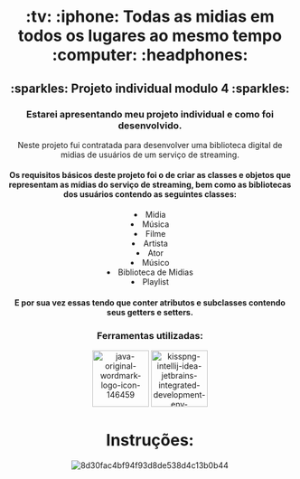 <h1 align="center">:tv: :iphone: Todas as midias em todos os lugares ao mesmo tempo :computer: :headphones:</h1> 


<h2 align="center">:sparkles: Projeto individual modulo 4 :sparkles:</h2>

<h3 align="center">Estarei apresentando meu projeto individual e como foi desenvolvido.</h3>

<p align="center"> Neste projeto fui contratada para desenvolver uma biblioteca digital de midias de usuários de um serviço de streaming.</p>

<h4 align="center">Os requisitos básicos deste projeto foi o de criar as classes e objetos que representam as
mídias do serviço de streaming, bem como as
bibliotecas dos usuários contendo as seguintes classes:</h4>

<li align="center"> Midia
<li align="center"> Música
<li align="center"> Filme
<li align="center"> Artista
<li align="center"> Ator
<li align="center"> Músico
<li align="center"> Biblioteca de Midias
<li align="center"> Playlist
</li>


<h4 align="center"> E por sua vez essas tendo que conter atributos e subclasses contendo seus getters e setters.</h4>


<h3 align="center">Ferramentas utilizadas:</h3>
<p align="center">
<img src='https://i.postimg.cc/Tp0cZBCs/java-original-wordmark-logo-icon-146459.png' border='0' alt='java-original-wordmark-logo-icon-146459' width="100px"/>
<img src='https://i.postimg.cc/Z9sb2Ydq/kisspng-intellij-idea-jetbrains-integrated-development-env-5b9a70df9dd6c3-3468850615368480956465-rem.png' border='0' alt='kisspng-intellij-idea-jetbrains-integrated-development-env-5b9a70df9dd6c3-3468850615368480956465-rem' width="100px"/>
</p>

<h1 align="center">Instruções:</h1>



<p align="center"> </p>



<p align="center"><img src='https://i.postimg.cc/tsGMz4hW/8d30fac4bf94f93d8de538d4c13b0b44.gif' border='0' alt='8d30fac4bf94f93d8de538d4c13b0b44'/>

